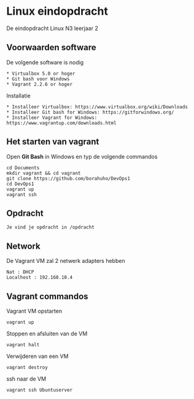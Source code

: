 # Linux eindopdracht
De eindopdracht Linux N3 leerjaar 2

## Voorwaarden software

De volgende software is nodig
```
* Virtualbox 5.0 or hoger
* Git bash voor Windows
* Vagrant 2.2.6 or hoger
```
Installatie
```
* Installeer Virtualbox: https://www.virtualbox.org/wiki/Downloads
* Installeer Git bash for Windows: https://gitforwindows.org/
* Installeer Vagrant for Windows: https://www.vagrantup.com/downloads.html
```

## Het starten van vagrant
Open <b>Git Bash</b> in Windows en typ de volgende commandos
```
cd Documents
mkdir vagrant && cd vagrant
git clone https://github.com/borahuho/DevOps1
cd DevOps1
vagrant up
vagrant ssh
```
## Opdracht
```
Je vind je opdracht in /opdracht
```
## Network
De Vagrant VM zal 2 netwerk adapters hebben
```
Nat : DHCP
Localhost : 192.168.10.4
```
## Vagrant commandos
Vagrant VM opstarten
```
vagrant up
```
Stoppen en afsluiten van de VM
```
vagrant halt
```
Verwijderen van een VM
```
vagrant destroy
```
ssh naar de VM
```
vagrant ssh Ubuntuserver
```
